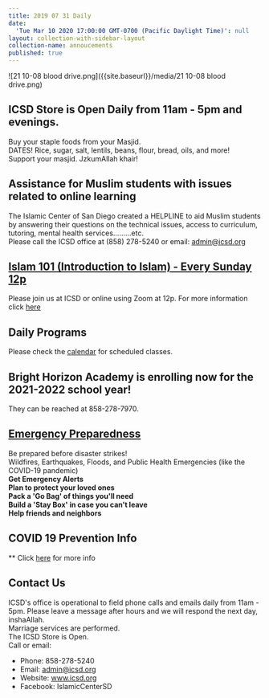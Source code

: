 ```yaml
---
title: 2019 07 31 Daily
date:
  'Tue Mar 10 2020 17:00:00 GMT-0700 (Pacific Daylight Time)': null
layout: collection-with-sidebar-layout
collection-name: annoucements
published: true
---
```

![21 10-08 blood drive.png]({{site.baseurl}}/media/21 10-08 blood drive.png)

## ICSD Store is Open Daily from 11am - 5pm and evenings.
Buy your staple foods from your Masjid.  
DATES! Rice, sugar, salt, lentils, beans, flour, bread, oils, and more!  
Support your masjid. JzkumAllah khair!

## Assistance for Muslim students with issues related to online learning  
The Islamic Center of San Diego created a HELPLINE to aid Muslim students by answering their questions on the technical issues, access to curriculum, tutoring, mental health services.........etc.  
Please call the ICSD office at (858) 278-5240 or email: admin@icsd.org  

## [Islam 101 (Introduction to Islam) - Every Sunday 12p](https://www.icsd.org/events/islam-101-introduction-to-islam-every-sunday-12p)  
Please join us at ICSD or online using Zoom at 12p. For more information click [here](https://www.icsd.org/events/islam-101-introduction-to-islam-every-sunday-12p) 

## Daily Programs
Please check the [calendar](http://www.icsd.org/calendar) for scheduled classes.

## Bright Horizon Academy is enrolling now for the 2021-2022 school year!  
They can be reached at 858-278-7970.

## [Emergency Preparedness](https://www.icsd.org/events/emergency-preparedness)  
Be prepared before disaster strikes!  
Wildfires, Earthquakes, Floods, and Public Health Emergencies (like the COVID-19 pandemic)  
**Get Emergency Alerts  
Plan to protect your loved ones  
Pack a 'Go Bag' of things you'll need  
Build a 'Stay Box' in case you can't leave  
Help friends and neighbors**

## COVID 19 Prevention Info  
** Click [here](http://www.icsd.org/events/covid-19-prevention-info) for more info

## Contact Us  
ICSD's office is operational to field phone calls and emails daily from 11am - 5pm. Please leave a message after hours and we will respond the next day, inshaAllah.  
Marriage services are performed.  
The ICSD Store is Open.  
Call or email:  
- Phone: 858-278-5240  
- Email: admin@icsd.org  
- Website: www.icsd.org  
- Facebook: IslamicCenterSD
